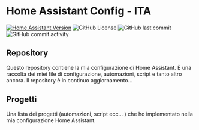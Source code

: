 # Home Assistant Config - ITA
[![Home Assistant Version](https://img.shields.io/badge/HA%20Version-2025.3.1%20-blue?style=for-the-badge)](https://github.com/home-assistant/core/releases/tag/2025.3.1)
![GitHub License](https://img.shields.io/github/license/antoniochiumiento/Home-Assistant-Config-ITA?style=for-the-badge)
![GitHub last commit](https://img.shields.io/github/last-commit/antoniochiumiento/Home-Assistant-Config-ITA?style=for-the-badge)
![GitHub commit activity](https://img.shields.io/github/commit-activity/w/antoniochiumiento/Home-Assistant-Config-ITA?style=for-the-badge)

## Repository
Questo repository contiene la mia configurazione di Home Assistant. È una raccolta dei miei file di configurazione, automazioni, script e tanto altro ancora.
Il repository è in continuo aggiornamento...

## Progetti
Una lista dei progetti (automazioni, script ecc... ) che ho implementato nella mia configurazione Home Assistant.

